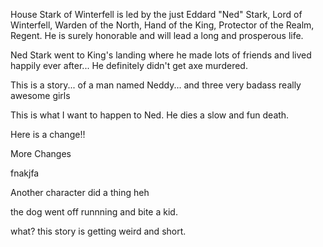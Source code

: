 House Stark of Winterfell is led by the just Eddard "Ned" Stark, Lord of
Winterfell, Warden of the North, Hand of the King, Protector of the Realm,
Regent.  He is surely honorable and will lead a long and prosperous life.

Ned Stark went to King's landing where he made lots of friends and lived
happily ever after...  He definitely didn't get axe murdered.

This is a story... of a man named Neddy... and three very badass really
awesome girls

This is what I want to happen to Ned. He dies a slow and fun death.

Here is a change!!

More Changes

fnakjfa

Another character did a thing heh


the dog went off runnning and bite a kid.


what? this story is getting weird and short.
